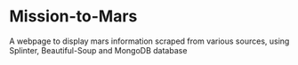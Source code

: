 # Mission-to-Mars
A webpage to display mars information scraped from various sources, using Splinter, Beautiful-Soup and MongoDB database

